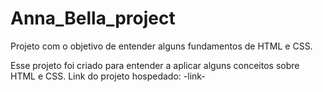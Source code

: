 # Anna_Bella_project
Projeto com o objetivo de entender alguns fundamentos de HTML e CSS.

Esse projeto foi criado para entender a aplicar alguns conceitos sobre HTML e CSS.
Link do projeto hospedado: -link-